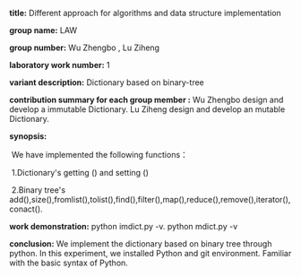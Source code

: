 **title:** Different approach for algorithms and data structure implementation

**group name:** LAW

**group number:** Wu Zhengbo , Lu Ziheng

**laboratory work number:**  1

**variant description:** Dictionary based on binary-tree

**contribution summary for each group member :** Wu Zhengbo  design and develop a immutable Dictionary. Lu Ziheng design and develop an mutable Dictionary.

**synopsis:**

​	We have implemented the following functions：

​	1.Dictionary's getting () and setting ()

​	2.Binary tree's add(),size(),fromlist(),tolist(),find(),filter(),map(),reduce(),remove(),iterator(),conact().

**work demonstration:** python imdict.py -v. python mdict.py -v

**conclusion:** We implement the dictionary based on binary tree through python. In this experiment, we installed Python and git environment. Familiar with the basic syntax of Python.

​	

